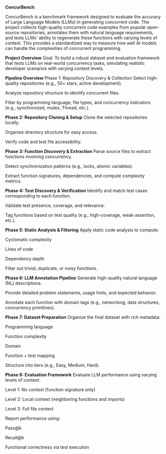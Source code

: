 **ConcurBench**: 

ConcurBench is a benchmark framework designed to evaluate the accuracy of Large Language Models (LLMs) in generating concurrent code. The project collects high-quality concurrent code examples from popular open-source repositories, annotates them with natural language requirements, and tests LLMs' ability to regenerate these functions with varying levels of context. This provides a standardized way to measure how well AI models can handle the complexities of concurrent programming.

**Project Overview**
Goal: To build a robust dataset and evaluation framework that tests LLMs on real-world concurrency tasks, simulating realistic developer scenarios with varying context levels.

**Pipeline Overview**
Phase 1: Repository Discovery & Collection
Select high-quality repositories (e.g., 50+ stars, active development).

Analyze repository structure to identify concurrent files.

Filter by programming language, file types, and concurrency indicators (e.g., synchronized, mutex, Thread, etc.).

**Phase 2: Repository Cloning & Setup**
Clone the selected repositories locally.

Organize directory structure for easy access.

Verify code and test file accessibility.

**Phase 3: Function Discovery & Extraction**
Parse source files to extract functions involving concurrency.

Detect synchronization patterns (e.g., locks, atomic variables).

Extract function signatures, dependencies, and compute complexity metrics.

**Phase 4: Test Discovery & Verification**
Identify and match test cases corresponding to each function.

Validate test presence, coverage, and relevance.

Tag functions based on test quality (e.g., high-coverage, weak-assertion, etc.).

**Phase 5: Static Analysis & Filtering**
Apply static code analysis to compute:

Cyclomatic complexity

Lines of code

Dependency depth

Filter out trivial, duplicate, or noisy functions.

**Phase 6: LLM Annotation Pipeline**
Generate high-quality natural language (NL) descriptions.

Provide detailed problem statements, usage hints, and expected behavior.

Annotate each function with domain tags (e.g., networking, data structures, concurrency primitives).

**Phase 7: Dataset Preparation**
Organize the final dataset with rich metadata:

Programming language

Function complexity

Domain

Function + test mapping

Structure into tiers (e.g., Easy, Medium, Hard).

**Phase 8: Evaluation Framework**
Evaluate LLM performance using varying levels of context:

Level 1: No context (function signature only)

Level 2: Local context (neighboring functions and imports)

Level 3: Full file context

Report performance using:

Pass@k

Recall@k

Functional correctness via test execution
